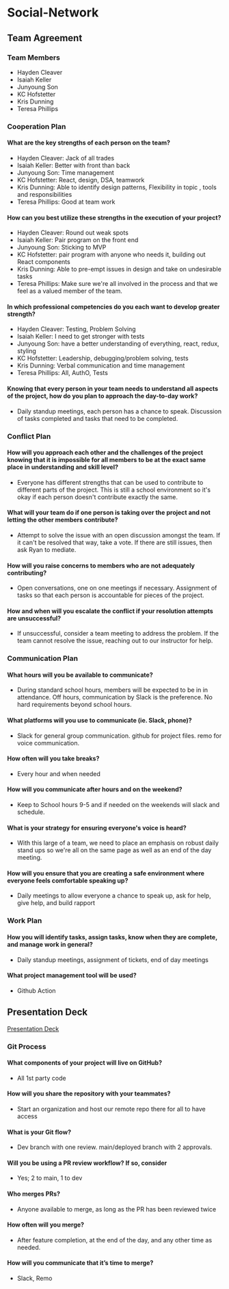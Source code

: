 # Social-Network

## Team Agreement

### Team Members

* Hayden Cleaver
* Isaiah Keller
* Junyoung Son
* KC Hofstetter
* Kris Dunning
* Teresa Phillips

### Cooperation Plan

#### What are the key strengths of each person on the team?

* Hayden Cleaver: Jack of all trades
* Isaiah Keller: Better with front than back
* Junyoung Son: Time management
* KC Hofstetter: React, design, DSA, teamwork
* Kris Dunning: Able to identify design patterns, Flexibility in topic , tools and responsibilities
* Teresa Phillips: Good at team work

#### How can you best utilize these strengths in the execution of your project?

* Hayden Cleaver: Round out weak spots
* Isaiah Keller: Pair program on the front end
* Junyoung Son: Sticking to MVP
* KC Hofstetter: pair program with anyone who needs it, building out React components
* Kris Dunning: Able to pre-empt issues in design and take on undesirable tasks
* Teresa Phillips: Make sure we're all involved in the process and that we feel as a valued member of the team.

#### In which professional competencies do you each want to develop greater strength?

* Hayden Cleaver: Testing, Problem Solving
* Isaiah Keller: I need to get stronger with tests
* Junyoung Son: have a better understanding of everything, react, redux, styling
* KC Hofstetter: Leadership, debugging/problem solving, tests
* Kris Dunning: Verbal communication and time management
* Teresa Phillips: All, AuthO, Tests

#### Knowing that every person in your team needs to understand all aspects of the project, how do you plan to approach the day-to-day work?

* Daily standup meetings, each person has a chance to speak. Discussion of tasks completed and tasks that need to be completed.

### Conflict Plan

#### How will you approach each other and the challenges of the project knowing that it is impossible for all members to be at the exact same place in understanding and skill level?

* Everyone has different strengths that can be used to contribute to different parts of the project.  This is still a school environment so it's okay if each person doesn't contribute exactly the same.

#### What will your team do if one person is taking over the project and not letting the other members contribute?

* Attempt to solve the issue with an open discussion amongst the team.  If it can't be resolved that way, take a vote.  If there are still issues, then ask Ryan to mediate.

#### How will you raise concerns to members who are not adequately contributing?

* Open conversations, one on one meetings if necessary. Assignment of tasks so that each person is accountable for pieces of the project.

#### How and when will you escalate the conflict if your resolution attempts are unsuccessful?

* If unsuccessful, consider a team meeting to address the problem. If the team cannot resolve the issue, reaching out to our instructor for help.

### Communication Plan

#### What hours will you be available to communicate?

* During standard school hours, members will be expected to be in in attendance. Off hours, communication by Slack is the preference. No hard requirements beyond school hours.

#### What platforms will you use to communicate (ie. Slack, phone)?

* Slack for general group communication. github for project files. remo for voice communication.

#### How often will you take breaks?

* Every hour and when needed

#### How will you communicate after hours and on the weekend?

* Keep to School hours 9-5 and if needed on the weekends will slack and schedule.

#### What is your strategy for ensuring everyone's voice is heard?

* With this large of a team, we need to place an emphasis on robust daily stand ups so we're all on the same page as well as an end of the day meeting.

#### How will you ensure that you are creating a safe environment where everyone feels comfortable speaking up?

* Daily meetings to allow everyone a chance to speak up, ask for help, give help, and build rapport

### Work Plan

#### How you will identify tasks, assign tasks, know when they are complete, and manage work in general?

* Daily standup meetings, assignment of tickets, end of day meetings

#### What project management tool will be used?

* Github Action

## Presentation Deck

[Presentation Deck](https://docs.google.com/presentation/d/1LSa9Q_SmbCmFCdhPuCj6Wl9Za42IUPGllOeFvhKsJ_Q/edit?usp=sharing)

### Git Process

#### What components of your project will live on GitHub?

* All 1st party code

#### How will you share the repository with your teammates?

* Start an organization and host our remote repo there for all to have access

#### What is your Git flow?

* Dev branch with one review. main/deployed branch with 2 approvals.

#### Will you be using a PR review workflow? If so, consider

* Yes; 2 to main, 1 to dev  

#### Who merges PRs?

* Anyone available to merge, as long as the PR has been reviewed twice

#### How often will you merge?

* After feature completion, at the end of the day, and any other time as needed.

#### How will you communicate that it’s time to merge?

* Slack, Remo